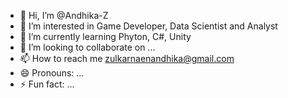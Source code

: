 - 👋 Hi, I’m @Andhika-Z
- 👀 I’m interested in Game Developer, Data Scientist and Analyst
- 🌱 I’m currently learning Phyton, C#, Unity
- 💞️ I’m looking to collaborate on ...
- 📫 How to reach me zulkarnaenandhika@gmail.com
- 😄 Pronouns: ...
- ⚡ Fun fact: ...

<!---
Andhika-Z/Andhika-Z is a ✨ special ✨ repository because its `README.md` (this file) appears on your GitHub profile.
You can click the Preview link to take a look at your changes.
--->

